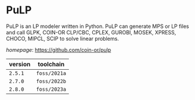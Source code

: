 # PuLP

PuLP is an LP modeler written in Python. PuLP can generate MPS or LP files and call GLPK, COIN-OR CLP/CBC, CPLEX, GUROBI, MOSEK, XPRESS, CHOCO, MIPCL, SCIP to solve linear problems.

*homepage*: <https://github.com/coin-or/pulp>

version | toolchain
--------|----------
``2.5.1`` | ``foss/2021a``
``2.7.0`` | ``foss/2022b``
``2.8.0`` | ``foss/2023a``
